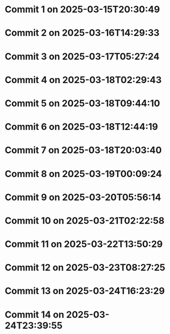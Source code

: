# Commit 1 on 2025-03-15T20:30:49
# Commit 2 on 2025-03-16T14:29:33
# Commit 3 on 2025-03-17T05:27:24
# Commit 4 on 2025-03-18T02:29:43
# Commit 5 on 2025-03-18T09:44:10
# Commit 6 on 2025-03-18T12:44:19
# Commit 7 on 2025-03-18T20:03:40
# Commit 8 on 2025-03-19T00:09:24
# Commit 9 on 2025-03-20T05:56:14
# Commit 10 on 2025-03-21T02:22:58
# Commit 11 on 2025-03-22T13:50:29
# Commit 12 on 2025-03-23T08:27:25
# Commit 13 on 2025-03-24T16:23:29
# Commit 14 on 2025-03-24T23:39:55
